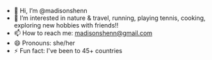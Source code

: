 - 👋 Hi, I’m @madisonshenn
- 👀 I’m interested in nature & travel, running, playing tennis, cooking, exploring new hobbies with friends!!
- 📫 How to reach me: madisonshenn@gmail.com
- 😄 Pronouns: she/her
- ⚡ Fun fact: I've been to 45+ countries

<!---
madisonshenn/madisonshenn is a ✨ special ✨ repository because its `README.md` (this file) appears on your GitHub profile.
You can click the Preview link to take a look at your changes.
--->
